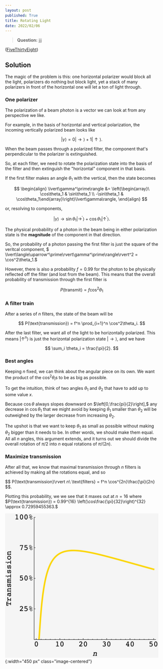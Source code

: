 ```yaml
---
layout: post
published: True
title: Rotating Light
date: 2022/02/06
---
```


>**Question:** jjj

<!--more-->

([FiveThirtyEight](URL))

## Solution

The magic of the problem is this: one horizontal polarizer would block all the light, polarizers do nothing but block light, yet a stack of many polarizers in front of the horizontal one will let a ton of light through.

### One polarizer

The polarization of a beam photon is a vector we can look at from any perspective we like. 

For example, in the basis of horizontal and vertical polarization, the incoming vertically polarized beam looks like

$$ \lvert\gamma\rangle = 0\lvert\rightarrow\rangle + 1\lvert\uparrow\rangle. $$ 

When the beam passes through a polarized filter, the component that's perpendicular to the polarizer is extinguished.  

So, at each filter, we need to rotate the polarization state into the basis of the filter and then extinguish the "horizontal" component in that basis. 

If the first filter makes an angle $\theta_1$ with the vertical, then the state becomes

$$
\begin{align}
\lvert\gamma^\prime\rangle &= \left(\begin{array}\ \cos\theta_1 & \sin\theta_1 \\ -\sin\theta_1 & \cos\theta_1\end{array}\right)\lvert\gamma\rangle,
\end{align}
$$

or, resolving to components, 

$$ \lvert\gamma\rangle \longrightarrow \sin\theta_1\lvert\rightarrow^\prime\rangle + \cos\theta_1\lvert\uparrow^\prime\rangle. $$

The physical probability of a photon in the beam being in either polarization state is the **magnitude** of the component in that direction. 

So, the probability of a photon passing the first filter is just the square of the veritcal component, $ \lvert\langle\uparrow^\prime\rvert\gamma^\prime\rangle\rvert^2 = \cos^2\theta_1.$

However, there is also a probability $f = 0.99$ for the photon to be physically reflected off the filter (and lost from the beam). This means that the overall probability of transmission through the first filter is 

$$ P(\text{transmit}) = f\cos^2\theta_1 $$

### A filter train

After a series of $n$ filters, the state of the beam will be

$$ P(\text{transmission}) = f^n \prod_{i=1}^n \cos^2\theta_i. $$

After the last filter, we want all of the light to be horizontally polarized. This means $\lvert\uparrow^n\rangle$ is just the horizontal polarization state $\lvert\rightarrow\rangle,$ and we have

$$ \sum_i \theta_i = \frac{\pi}{2}. $$

### Best angles

Keeping $n$ fixed, we can think about the angular piece on its own. We want the product of the $\cos^2\theta_i$s to be as big as possible.

To get the intuition, think of two angles $\theta_1$ and $\theta_2$ that have to add up to some value $x.$ 

Because $\cos\theta$ always slopes downward on $\left[0,\frac{pi}{2}\right],$ any decrease in $\cos\theta_1$ that we might avoid by keeping $\theta_1$ smaller than $\theta_2$ will be outweighed by the larger decrease from increasing $\theta_2.$ 

The upshot is that we want to keep $\theta_1$ as small as possible without making $\theta_2$ bigger than it needs to be. In other words, we should make them equal. All all $n$ angles, this argument extends, and it turns out we should divide the overall rotation of $\pi/2$ into $n$ equal rotations of $\pi/(2n).$

### Maximize transmission

After all that, we know that maximal transmission through $n$ filters is achieved by making all the rotations equal, and so

$$ P(\text{transmission}\rvert $n$\ \text{filters} = f^n \cos^{2n}\frac{\pi}{2n} $$.

Plotting this probability, we we see that it maxes out at $n=16$ where $P(\text{transmission}) = 0.99^{16} \left(\cos\frac{\pi}{32}\right)^{32} \approx 0.72959455363.$

![](/img/2022-02-06-rotating-light.jpg){:width="450 px" class="image-centered"}





<br>
